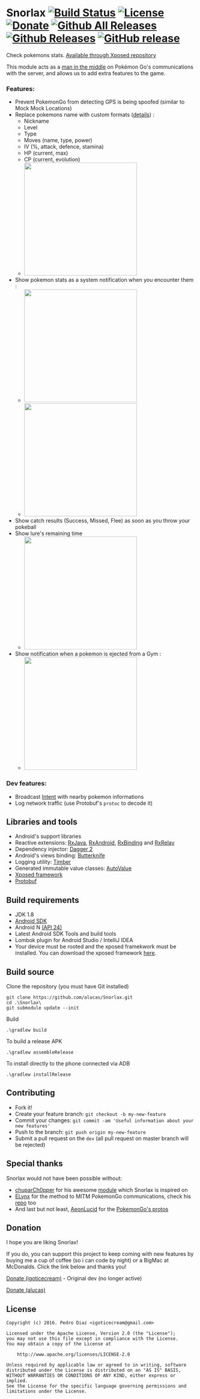 # Snorlax [![Build Status](https://travis-ci.org/alucas/Snorlax.svg?branch=master)](https://travis-ci.org/alucas/Snorlax) [![License](https://img.shields.io/badge/license-apache%202.0-blue.svg)](http://www.apache.org/licenses/LICENSE-2.0.html) [![Donate](https://img.shields.io/badge/Donate-PayPal-green.svg)](https://github.com/alucas/Snorlax#donation) [![Github All Releases](https://img.shields.io/github/downloads/alucas/snorlax/total.svg)](https://github.com/alucas/Snorlax/releases) [![Github Releases](https://img.shields.io/github/downloads/alucas/snorlax/latest/total.svg)](https://github.com/alucas/Snorlax/releases/latest) [![GitHub release](https://img.shields.io/github/release/alucas/snorlax.svg)](https://github.com/alucas/Snorlax/releases/latest)

Check pokemons stats. [Available through Xposed repository](http://repo.xposed.info/module/com.icecream.snorlax)
  
This module acts as a [man in the middle](https://en.wikipedia.org/wiki/Man-in-the-middle_attack) on Pokémon Go's communications with the server, and allows us to add extra features to the game.

### Features:
- Prevent PokemonGo from detecting GPS is being spoofed (similar to Mock Mock Locations)
- Replace pokemons name with custom formats ([details](https://github.com/igoticecream/Snorlax/wiki/Custom-formats)) :
  - Nickname
  - Level
  - Type
  - Moves (name, type, power)
  - IV (%, attack, defence, stamina)
  - HP (current, max)
  - CP (current, evolution)
  - <img src="https://cloud.githubusercontent.com/assets/498613/20310033/ad7431c4-ab4a-11e6-9ad2-e0c84b9f9b5a.png" width="300px">
- Show pokemon stats as a system notification when you encounter them :
  - <img src="https://cloud.githubusercontent.com/assets/498613/20327949/bf40e2c2-ab8f-11e6-81c9-4a250243d647.png" width="300px">
  - <img src="https://cloud.githubusercontent.com/assets/498613/20327954/c40ca502-ab8f-11e6-9d92-1e0d40027221.png" width="300px">
- Show catch results (Success, Missed, Flee) as soon as you throw your pokeball
- Show lure's remaining time
  - <img src="https://cloud.githubusercontent.com/assets/498613/20309733/6732152e-ab49-11e6-9f8c-a7276da34080.png" width="300px">
- Show notification when a pokemon is ejected from a Gym :
  - <img src="https://cloud.githubusercontent.com/assets/498613/20635417/0c035084-b35d-11e6-9fa4-346331dae766.png" width="300px">

### Dev features:
- Broadcast [Intent](https://developer.android.com/reference/android/content/Intent.html) with nearby pokemon informations
- Log network traffic (use Protobuf's ```protoc``` to decode it)



## Libraries and tools
- Android's support libraries
- Reactive extensions: [RxJava](https://github.com/ReactiveX/RxJava), [RxAndroid](https://github.com/ReactiveX/RxAndroid), [RxBinding](https://github.com/JakeWharton/RxBinding) and [RxRelay](https://github.com/JakeWharton/RxRelay)
- Dependency injector: [Dagger 2](http://google.github.io/dagger/)
- Android's views binding: [Butterknife](https://github.com/JakeWharton/butterknife)
- Logging utility: [Timber](https://github.com/JakeWharton/timber)
- Generated immutable value classes: [AutoValue](https://github.com/google/auto/tree/master/value)
- [Xposed framework](https://github.com/rovo89/XposedBridge)
- [Protobuf](https://github.com/google/protobuf-gradle-plugin)

## Build requirements
- JDK 1.8
- [Android SDK](http://developer.android.com/sdk/index.html)
- Android N [(API 24) ](http://developer.android.com/tools/revisions/platforms.html)
- Latest Android SDK Tools and build tools
- Lombok plugin for Android Studio / IntelliJ IDEA
- Your device must be rooted and the xposed framekwork must be installed. You can download the xposed framework [here](http://repo.xposed.info/module/de.robv.android.xposed.installer).

## Build source
Clone the repository (you must have Git installed)
```
git clone https://github.com/alucas/Snorlax.git
cd .\Snorlax\
git submodule update --init
```

Build
```
.\gradlew build
```

To build a release APK
```
.\gradlew assembleRelease
```

To install directly to the phone connected via ADB
```
.\gradlew installRelease
```

## Contributing
  - Fork it!
  - Create your feature branch: `git checkout -b my-new-feature`
  - Commit your changes: `git commit -am 'Useful information about your new features'`
  - Push to the branch: `git push origin my-new-feature`
  - Submit a pull request on the `dev` (all pull request on master branch will be rejected)

## Special thanks
Snorlax would not have been possible without:
- [chuparCh0pper](https://github.com/chuparCh0pper/PoGoIV_xposed) for his awesome [module](https://github.com/chuparCh0pper/PoGoIV_xposed) which Snorlax is inspired on
- [ELynx](https://github.com/ELynx) for the method to MITM PokemonGo communications, check his [repo](https://github.com/ELynx/pokemon-go-xposed-mitm) too
- And last but not least, [AeonLucid](https://github.com/AeonLucid) for the [PokemonGo's protos](https://github.com/AeonLucid/POGOProtos)

## Donation
I hope you are liking Snorlax!

If you do, you can support this project to keep coming with new features by buying me a cup of coffee (so i can code by night) or a BigMac at McDonalds. Click the link below and thanks you!

[Donate (igoticecream)](https://www.paypal.com/cgi-bin/webscr?cmd=_s-xclick&hosted_button_id=A9PPGNDJEC33E) - Original dev (no longer active)

[Donate (alucas)](https://www.paypal.me/antoinelucas)

## License
    Copyright (c) 2016. Pedro Diaz <igoticecream@gmail.com>

    Licensed under the Apache License, Version 2.0 (the "License");
    you may not use this file except in compliance with the License.
    You may obtain a copy of the License at

        http://www.apache.org/licenses/LICENSE-2.0

    Unless required by applicable law or agreed to in writing, software
    distributed under the License is distributed on an "AS IS" BASIS,
    WITHOUT WARRANTIES OR CONDITIONS OF ANY KIND, either express or implied.
    See the License for the specific language governing permissions and
    limitations under the License.
